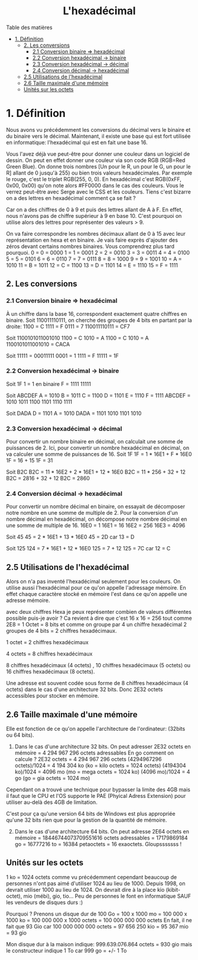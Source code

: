 <h1 style="text-align:center">L'hexadécimal</h1>
Table des matières
<!-- @import "[TOC]" {cmd="toc" depthFrom=1 depthTo=6 orderedList=false} -->

<!-- code_chunk_output -->

- [1. Définition](#1-définition)
  - [2. Les conversions](#2-les-conversions)
    - [2.1 Conversion binaire => hexadécimal](#21-conversion-binaire-hexadécimal)
    - [2.2 Conversion hexadécimal -> binaire](#22-conversion-hexadécimal-binaire)
    - [2.3 Conversion hexadécimal -> décimal](#23-conversion-hexadécimal-décimal)
    - [2.4 Conversion décimal -> hexadécimal](#24-conversion-décimal-hexadécimal)
  - [2.5 Utilisations de l'hexadécimal](#25-utilisations-de-lhexadécimal)
  - [2.6 Taille maximale d'une mémoire](#26-taille-maximale-dune-mémoire)
  - [Unités sur les octets](#unités-sur-les-octets)

<!-- /code_chunk_output -->

# 1. Définition

Nous avons vu précédemment les conversions du décimal vers le binaire et du binaire vers le décimal.
Maintenant, il existe une base qui est fort utilisée en informatique: l'hexadécimal qui est en fait une base 16.

Vous l'avez déjà vue peut-être pour donner une couleur dans un logiciel de dessin. On peut en effet donner une couleur via son code RGB (RGB=Red Green Blue). On donne trois nombres [Un pour le R, un pour le G, un pour le R] allant de 0 jusqu'à 255) ou bien trois valeurs hexadécimales. Par exemple le rouge, c'est le triplet RGB(255, 0, 0). En hexadécimal c'est RGB(0xFF, 0x00, 0x00) qu'on note alors #FF0000 dans le cas des couleurs. Vous le verrez peut-être avec Serge avec le CSS et les couleurs. Tiens c'est bizarre on a des lettres en hexadécimal comment ça se fait ?

Car on a des chiffres de 0 à 9 et puis des lettres allant de A à F. En effet, nous n'avons pas de chiffre supérieur à 9 en base 10. C'est pourquoi on utilise alors des lettres pour représenter des valeurs > 9.

On va faire correspondre les nombres décimaux allant de 0 à 15 avec leur représentation en hexa et en binaire. Je vais faire exprès d'ajouter des zéros devant certains nombres binaires. Vous comprendrez plus tard pourquoi.
0  = 0 = 0000
1  = 1 = 0001
2  = 2 = 0010
3  = 3 = 0011
4  = 4 = 0100
5  = 5 = 0101
6  = 6 = 0110
7  = 7 = 0111
8  = 8 = 1000
9  = 9 = 1001
10 = A = 1010
11 = B = 1011
12 = C = 1100
13 = D = 1101
14 = E = 1110
15 = F = 1111

## 2. Les conversions
### 2.1 Conversion binaire => hexadécimal

À un chiffre dans la base 16, correspondent exactement quatre chiffres en binaire.
Soit 110011110111, on cherche des groupes de 4 bits en partant par la droite:
1100 = C 
1111 = F
0111 = 7
110011110111 = CF7

Soit 1100101011001010
1100 = C
1010 = A
1100 = C
1010 = A
1100101011001010 = CACA

Soit 11111 = 00011111 
0001 = 1
1111 = F
11111 = 1F

### 2.2 Conversion hexadécimal -> binaire

Soit 1F
1 = 1 en binaire
F = 1111
11111

Soit ABCDEF
A = 1010
B = 1011
C = 1100
D = 1101
E = 1110
F = 1111
ABCDEF = 1010 1011 1100 1101 1110 1111

Soit DADA
D = 1101
A = 1010
DADA = 1101 1010 1101 1010

### 2.3 Conversion hexadécimal -> décimal

Pour convertir un nombre binaire en décimal, on calculait une somme de puissances de 2.
Ici, pour convertir un nombre hexadécimal en décimal, on va calculer une somme de puissances de 16.
Soit 1F 
1F = 1 * 16E1 + F * 16E0
1F = 16 + 15
1F = 31

Soit B2C
B2C = 11 * 16E2 + 2 * 16E1 + 12 * 16E0
B2C = 11 * 256 + 32 + 12
B2C = 2816 + 32 + 12
B2C = 2860

### 2.4 Conversion décimal -> hexadécimal

Pour convertir un nombre décimal en binaire, on essayait de décomposer notre nombre en une somme de multiple de 2.
Pour la conversion d'un nombre décimal en hexadécimal, on décompose notre nombre décimal en une somme de multiple de 16.
16E0 = 1
16E1 = 16
16E2 = 256
16E3 = 4096

Soit 45
45 = 2 * 16E1 + 13 * 16E0
45 = 2D  car 13 = D

Soit 125
124 = 7 * 16E1 + 12 * 16E0
125 = 7 + 12
125 = 7C car 12 = C

## 2.5 Utilisations de l'hexadécimal

Alors on n'a pas inventé l'hexadécimal seulement pour les couleurs. On utilise aussi l'hexadécimal pour ce qu'on appelle l'adressage mémoire.
En effet chaque caractère stocké en mémoire l'est dans ce qu'on appelle une adresse mémoire.

avec deux chiffres Hexa je peux représenter combien de valeurs différentes possible puis-je avoir ?
Ca revient à dire que c'est 16 x 16 = 256 tout comme 2E8 = 1 Octet = 8 bits et comme on groupe par 4 un chiffre hexadécimal 2 groupes de 4 bits = 2 chiffres hexadécimaux.

1 octet = 2 chiffres hexadécimaux

4 octets = 8 chiffres hexadécimaux

8 chiffres hexadécimaux (4 octets) , 10 chiffres hexadécimaux (5 octets) ou 16 chiffres hexadécimaux (8 octets).

Une adresse est souvent codée sous forme de 8 chiffres hexadécimaux (4 octets) dans le cas d'une architecture 32 bits. Donc 2E32 octets accessibles pour stocker en mémoire.

## 2.6 Taille maximale d'une mémoire 
Elle est fonction de ce qu'on appelle l'architecture de l'ordinateur: (32bits ou 64 bits).

1) Dans le cas d'une architecture 32 bits.
On peut adresser 2E32 octets en mémoire = 4 294 967 296 octets adressables
En go comment on calcule ?
2E32 octets = 4 294 967 296  octets
(4294967296 octets)/1024 = 4 194 304 ko (ko = kilo octets = 1024 octets)
(4194304 ko)/1024 = 4096 mo (mo = mega octets = 1024 ko)
(4096 mo)/1024 = 4 go (go = gia octets = 1024 mo)

Cependant on a trouvé une technique pour bypasser la limite des 4GB mais il faut que le CPU et l'OS supporte le PAE (Phyical Adress Extension) pour utiliser au-delà des 4GB de limitation.

C'est pour ça qu'une version 64 bits de Windows est plus appropriée qu'une 32 bits rien que pour la gestion de la quantité de mémoire.

2) Dans le cas d'une architecture 64 bits.
On peut adresse 2E64 octets en mémoire = 18446744073709551616 octets adressables = 17179869184 go = 16777216  to = 16384 petaoctets  = 16 exaoctets. Gloupsssssss !

## Unités sur les octets

1 ko = 1024 octets comme vu précédemment cependant beaucoup de personnes n'ont pas aimé d'utiliser 1024 au lieu de 1000.
Depuis 1998, on devrait utiliser 1000 au lieu de 1024. 
On devrait dire à la place kio (kibit-octet), mio (mébi), gio, tio...
Peu de personnes le font en informatique SAUF les vendeurs de disques durs :)

Pourquoi ?
Prenons un disque dur de 100 Go = 100 x 1000 mo = 100 000 x 1000 ko = 100 000 000 x 1000 octets = 100 000 000 000 octets
En fait, il ne fait que 93 Gio car 100 000 000 000 octets = 97 656 250 kio  = 95 367 mio = 93 gio

Mon disque dur à la maison indique: 999.639.076.864 octets = 930 gio mais le constructeur indique 1 To car 999 go = +/- 1 To